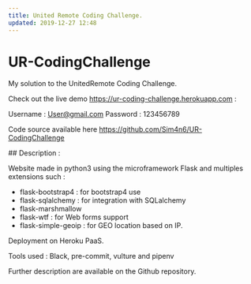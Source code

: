 ```yaml
---
title: United Remote Coding Challenge.
updated: 2019-12-27 12:48
---
```


# UR-CodingChallenge

My solution to the UnitedRemote Coding Challenge. 

Check out the live demo <https://ur-coding-challenge.herokuapp.com> :

Username : User@gmail.com
Password : 123456789

Code source available here <https://github.com/Sim4n6/UR-CodingChallenge>

## Description :

Website made in python3 using the microframework Flask and multiples extensions such : 
 - flask-bootstrap4 : for bootstrap4 use
 - flask-sqlalchemy : for integration with SQLalchemy
 - flask-marshmallow 
 - flask-wtf : for Web forms support 
 - flask-simple-geoip : for GEO location based on IP.

Deployment on Heroku PaaS. 

Tools used : Black, pre-commit, vulture and pipenv

 Further description are available on the Github repository.